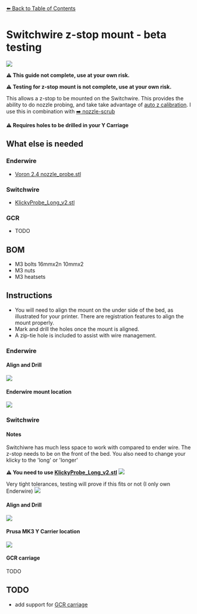 [:arrow_left: Back to Table of Contents](/README.md)

# Switchwire z-stop mount - beta testing
![](/images/z-stop.jpg)

**:warning: This guide not complete, use at your own risk.**

**:warning: Testing for z-stop mount is not complete, use at your own risk.**

This allows a z-stop to be mounted on the Switchwire. This provides the ability to do nozzle probing, and take take advantage of [auto z calibration](https://github.com/protoloft/klipper_z_calibration). I use this in combination with [:arrow_right: nozzle-scrub](/nozzle-scrub/)

**:warning: Requires holes to be drilled in your Y Carriage**

## What else is needed
### Enderwire
- [Voron 2.4 nozzle_probe.stl](https://github.com/VoronDesign/Voron-2/tree/Voron2.4/STLs/Z_Endstop)
### Switchwire
- [KlickyProbe_Long_v2.stl](https://github.com/jlas1/Klicky-Probe/blob/main/Probes/KlickyProbe/STL/KlickyProbe_Long_v2.stl)
### GCR
- TODO

## BOM
- M3 bolts 16mmx2n 10mmx2
- M3 nuts
- M3 heatsets

## Instructions
- You will need to align the mount on the under side of the bed, as illustrated for your printer. There are registration features to align the mount properly.
- Mark and drill the holes once the mount is aligned.
- A zip-tie hole is included to assist with wire management.

### Enderwire
#### Align and Drill
![](/z-stop/images/z-stop-ender-register-and-drill-example.PNG)

#### Enderwire mount location
![](/z-stop/images/z-stop-ender-mount-location.PNG)

### Switchwire
#### Notes

Switchiwre has much less space to work with compared to ender wire. 
The z-stop needs to be on the front of the bed. You also need to change your klicky to the 'long' or 'longer'

**:warning: You need to use [KlickyProbe_Long_v2.stl](https://github.com/jlas1/Klicky-Probe/blob/main/Probes/KlickyProbe/STL/KlickyProbe_Long_v2.stl)**
![](/z-stop/images/z-stop-prusa-KlickyProbe_Long_v2.PNG)

Very tight tolerances, testing will prove if this fits or not (I only own Enderwire)
![](/z-stop/images/z-stop-prusa-tight-tolerances.PNG)

#### Align and Drill
![](/z-stop/images/z-stop-prusa-register-and-drill-example.PNG)
#### Prusa MK3 Y Carrier location
![](/z-stop/images/z-stop-prusa-mount-location.PNG)

#### GCR carriage
TODO

## TODO
- add support for [GCR carriage](https://gulfcoast-robotics.com/products/modular-y-carriage-plate-upgrade-creality-ender-3-point-leveling)
